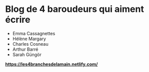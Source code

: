 # Blog de 4 baroudeurs qui aiment écrire

<ul>
    <li> Emma Cassagnettes </li>
    <li> Hélène Margary </li>
    <li> Charles Cosneau </li>
    <li> Arthur Barré </li>
    <li> Sarah Güngör </li>
</ul>

<strong>https://les4branchesdelamain.netlify.com/</strong>
